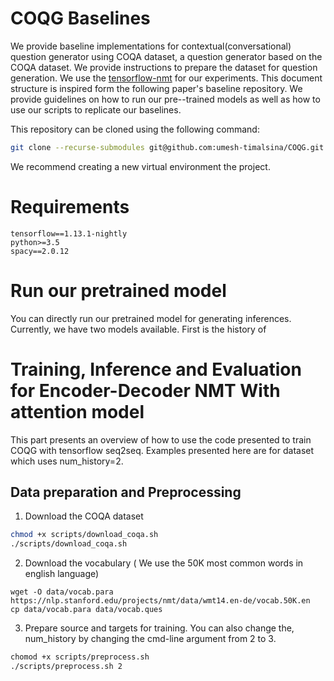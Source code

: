 # COQG Baselines
We provide baseline implementations for contextual(conversational) question generator using COQA dataset, a question generator based on the COQA dataset. We provide instructions to prepare the dataset for question generation. We use the [tensorflow-nmt](https://github.com/tensorflow/nmt "Tensorflow NMT") for our experiments. This document structure is inspired form the following paper's baseline repository. We provide guidelines on how to run our pre--trained models as well as how to use our scripts to replicate our baselines. 

This repository can be cloned using the following command:
```bash
git clone --recurse-submodules git@github.com:umesh-timalsina/COQG.git
```
We recommend creating a new virtual environment the project. 

# Requirements
```
tensorflow==1.13.1-nightly
python>=3.5
spacy==2.0.12
```

# Run our pretrained model
You can directly run our pretrained model for generating inferences. Currently, we have two models available. First is the history of 

# Training, Inference and Evaluation for Encoder-Decoder NMT With attention model
This part presents an overview of how to use the code presented to train COQG with tensorflow seq2seq. Examples presented here are for dataset which uses num_history=2. 

## Data preparation and Preprocessing
1. Download the COQA dataset
```bash
chmod +x scripts/download_coqa.sh
./scripts/download_coqa.sh
```
2. Download the vocabulary ( We use the 50K most common words in english language)
```
wget -O data/vocab.para https://nlp.stanford.edu/projects/nmt/data/wmt14.en-de/vocab.50K.en
cp data/vocab.para data/vocab.ques
```
3. Prepare source and targets for training. You can also change the, num_history by changing the cmd-line argument from 2 to 3.
```bash
chomod +x scripts/preprocess.sh 
./scripts/preprocess.sh 2
```

